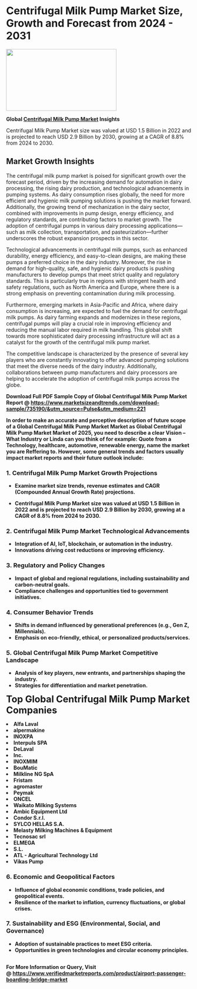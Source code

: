 <H1>Centrifugal Milk Pump Market Size, Growth and Forecast from 2024 - 2031</H1><img class="aligncenter size-medium wp-image-584254" src="https://thirdeyenews.in/wp-content/uploads/2024/09/Global-Market-Research-300x168.jpeg" alt="" width="300" height="168" /><p><strong>Global&nbsp;<a href="https://www.marketsizeandtrends.com/download-sample/735190/&amp;utm_source=Pulse&amp;utm_medium=221">Centrifugal Milk Pump Market</a> Insights</strong></p><p>Centrifugal Milk Pump Market size was valued at USD 1.5 Billion in 2022 and is projected to reach USD 2.9 Billion by 2030, growing at a CAGR of 8.8% from 2024 to 2030.</p><p><h2>Market Growth Insights</h2> <p>The centrifugal milk pump market is poised for significant growth over the forecast period, driven by the increasing demand for automation in dairy processing, the rising dairy production, and technological advancements in pumping systems. As dairy consumption rises globally, the need for more efficient and hygienic milk pumping solutions is pushing the market forward. Additionally, the growing trend of mechanization in the dairy sector, combined with improvements in pump design, energy efficiency, and regulatory standards, are contributing factors to market growth. The adoption of centrifugal pumps in various dairy processing applications—such as milk collection, transportation, and pasteurization—further underscores the robust expansion prospects in this sector.</p> <p><strong></strong></p> <p>Technological advancements in centrifugal milk pumps, such as enhanced durability, energy efficiency, and easy-to-clean designs, are making these pumps a preferred choice in the dairy industry. Moreover, the rise in demand for high-quality, safe, and hygienic dairy products is pushing manufacturers to develop pumps that meet strict quality and regulatory standards. This is particularly true in regions with stringent health and safety regulations, such as North America and Europe, where there is a strong emphasis on preventing contamination during milk processing.</p> <p>Furthermore, emerging markets in Asia-Pacific and Africa, where dairy consumption is increasing, are expected to fuel the demand for centrifugal milk pumps. As dairy farming expands and modernizes in these regions, centrifugal pumps will play a crucial role in improving efficiency and reducing the manual labor required in milk handling. This global shift towards more sophisticated dairy processing infrastructure will act as a catalyst for the growth of the centrifugal milk pump market.</p> <p>The competitive landscape is characterized by the presence of several key players who are constantly innovating to offer advanced pumping solutions that meet the diverse needs of the dairy industry. Additionally, collaborations between pump manufacturers and dairy processors are helping to accelerate the adoption of centrifugal milk pumps across the globe.</p> <p><strong></p><p><span class=""><strong>Download Full PDF Sample Copy of Global Centrifugal Milk Pump Market Report</strong> @ <a href="https://www.marketsizeandtrends.com/download-sample/735190/&amp;utm_source=Pulse&amp;utm_medium=221" target="_blank">https://www.marketsizeandtrends.com/download-sample/735190/&amp;utm_source=Pulse&amp;utm_medium=221</a></span></p><p>In order to make an accurate and perceptive description of future scope of a Global&nbsp;Centrifugal Milk Pump Market Market as Global&nbsp;Centrifugal Milk Pump Market Market of 2025, you need to describe a clear Vision &ndash; What Industry or Linda can you think of for example: Quote from a Technology, healthcare, automotive, renewable energy, name the market you are Reffering to. However, some general trends and factors usually impact market reports and their future outlook include:</p><h3>1.&nbsp;<strong>Centrifugal Milk Pump Market Growth Projections</strong></h3><ul><li>Examine market size trends, revenue estimates and CAGR (Compounded Annual Growth Rate) projections.</li><li><p>Centrifugal Milk Pump Market size was valued at USD 1.5 Billion in 2022 and is projected to reach USD 2.9 Billion by 2030, growing at a CAGR of 8.8% from 2024 to 2030.</p></li></ul><h3>2.&nbsp;<strong>Centrifugal Milk Pump Market Technological Advancements</strong></h3><ul><li>Integration of AI, IoT, blockchain, or automation in the industry.</li><li>Innovations driving cost reductions or improving efficiency.</li></ul><h3>3.&nbsp;<strong>Regulatory and Policy Changes</strong></h3><ul><li>Impact of global and regional regulations, including sustainability and carbon-neutral goals.</li><li>Compliance challenges and opportunities tied to government initiatives.</li></ul><h3>4.&nbsp;<strong>Consumer Behavior Trends</strong></h3><ul><li>Shifts in demand influenced by generational preferences (e.g., Gen Z, Millennials).</li><li>Emphasis on eco-friendly, ethical, or personalized products/services.</li></ul><h3>5.&nbsp;<strong>Global Centrifugal Milk Pump Market Competitive Landscape</strong></h3><ul><li>Analysis of key players, new entrants, and partnerships shaping the industry.</li><li>Strategies for differentiation and market penetration.</li></ul><p data-pm-slice="1 1 []"><span style="color: inherit; font-family: inherit; font-size: 25px;">Top Global Centrifugal Milk Pump Market Companies</span></p><div class="" data-test-id=""><p><li>Alfa Laval</li><li> alpermakine</li><li> INOXPA</li><li> Interpuls SPA</li><li> DeLaval</li><li> Inc.</li><li> INOXMIM</li><li> BouMatic</li><li> Milkline NG SpA</li><li> Fristam</li><li> agromaster</li><li> Peymak</li><li> ONCEL</li><li> Waikato Milking Systems</li><li> Ambic Equipment Ltd</li><li> Condor S.r.l.</li><li> SYLCO HELLAS S.A.</li><li> Melasty Milking Machines & Equipment</li><li> Tecnosac srl</li><li> ELMEGA</li><li> S.L.</li><li> ATL - Agricultural Technology Ltd</li><li> Vikas Pump</li></p></div><h3>6.&nbsp;<strong>Economic and Geopolitical Factors</strong></h3><ul><li>Influence of global economic conditions, trade policies, and geopolitical events.</li><li>Resilience of the market to inflation, currency fluctuations, or global crises.</li></ul><h3>7.&nbsp;<strong>Sustainability and ESG (Environmental, Social, and Governance)</strong></h3><ul><li>Adoption of sustainable practices to meet ESG criteria.</li><li>Opportunities in green technologies and circular economy principles.</li></ul><h2><strong style="font-size: 14px;">For More Information or Query, Visit @&nbsp;</strong><a style="background-color: #ffffff; font-size: 14px;" href="https://www.marketsizeandtrends.com/report/centrifugal-milk-pump-market/" target="_blank">https://www.verifiedmarketreports.com/product/airport-passenger-boarding-bridge-market</a></h2>
